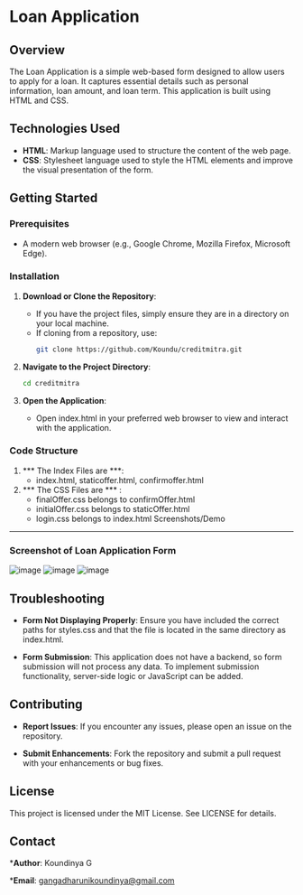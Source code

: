 # Loan Application

## Overview

The Loan Application is a simple web-based form designed to allow users to apply for a loan. It captures essential details such as personal information, loan amount, and loan term. This application is built using HTML and CSS.

## Technologies Used

- **HTML**: Markup language used to structure the content of the web page.
- **CSS**: Stylesheet language used to style the HTML elements and improve the visual presentation of the form.

## Getting Started

### Prerequisites

- A modern web browser (e.g., Google Chrome, Mozilla Firefox, Microsoft Edge).

### Installation

1. **Download or Clone the Repository**:
   - If you have the project files, simply ensure they are in a directory on your local machine.
   - If cloning from a repository, use:
     ```bash
     git clone https://github.com/Koundu/creditmitra.git
     ```

2. **Navigate to the Project Directory**:
   ```bash
   cd creditmitra
    ```
3. **Open the Application**:
    - Open index.html in your preferred web browser to view and interact with the application.
### Code Structure
1. *** The Index Files are ***:
    - index.html, staticoffer.html, confirmoffer.html
2. *** The CSS Files are *** :
    - finalOffer.css belongs to confirmOffer.html
    - initialOffer.css belongs to staticOffer.html
    - login.css belongs to index.html
Screenshots/Demo
----------------

### Screenshot of Loan Application Form
![image](https://github.com/user-attachments/assets/f24ce6bc-f5b3-4d44-9337-0469a4a179f2)
![image](https://github.com/user-attachments/assets/22ca8cdf-a053-4e34-b9d6-3fff473ef1af)
![image](https://github.com/user-attachments/assets/2833342c-3146-47b0-a10c-fc1b31823e54)



Troubleshooting
---------------

*   **Form Not Displaying Properly**: Ensure you have included the correct paths for styles.css and that the file is located in the same directory as index.html.
    
*   **Form Submission**: This application does not have a backend, so form submission will not process any data. To implement submission functionality, server-side logic or JavaScript can be added.
    

Contributing
------------

*   **Report Issues**: If you encounter any issues, please open an issue on the repository.
    
*   **Submit Enhancements**: Fork the repository and submit a pull request with your enhancements or bug fixes.
    

License
-------

This project is licensed under the MIT License. See LICENSE for details.

Contact
-------

***Author**: Koundinya G
    
***Email**: gangadharunikoundinya@gmail.com
    

